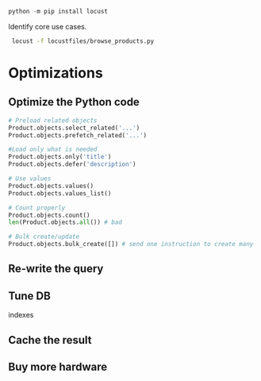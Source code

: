 
```python
python -m pip install locust
```

Identify core use cases.

```bash
 locust -f locustfiles/browse_products.py
```

# Optimizations

## Optimize the Python code
```python
# Preload related objects
Product.objects.select_related('...')
Product.objects.prefetch_related('...')

#Load only what is needed
Product.objects.only('title')
Product.objects.defer('description')

# Use values
Product.objects.values()
Product.objects.values_list()

# Count properly
Product.objects.count()
len(Product.objects.all()) # bad

# Bulk create/update
Product.objects.bulk_create([]) # send one instruction to create many
```

## Re-write the query

## Tune DB

indexes

## Cache the result

## Buy more hardware
